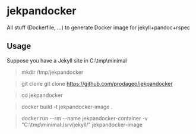 # jekpandocker
All stuff (Dockerfile, ...) to generate Docker image for jekyll+pandoc+rspec

## Usage
Suppose you have a Jekyll site in C:\tmp\minimal

> mkdir /tmp/jekpandocker

> git clone git clone https://github.com/prodageo/jekpandocker

> cd jekpandocker

> docker build -t jekpandocker-image .

> docker run --rm --name jekpandocker-container -v "C:\tmp\minimal\:/srv/jekyll/" jekpandocker-image